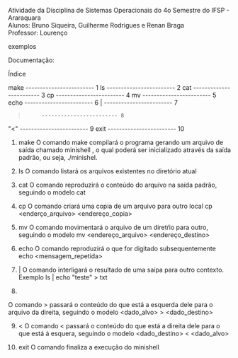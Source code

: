 Atividade da Disciplina de Sistemas Operacionais do 4o Semestre do IFSP - Araraquara <br>
Alunos: Bruno Siqueira, Guilherme Rodrigues e Renan Braga <br>
Professor: Lourenço <br>

exemplos

Documentação:

Índice

 make        ------------------------ 1
 ls          ------------------------ 2
 cat         ------------------------ 3
 cp          ------------------------ 4
 mv          ------------------------ 5
 echo        ------------------------ 6
  |          ------------------------ 7
  >          ------------------------ 8
  "<"        ------------------------ 9
 exit        ------------------------ 10

1) make
O comando make compilará o programa gerando um arquivo de saída chamado minishell
, o qual poderá ser inicializado através da saída padrão, ou seja, ./minishel.

2) ls
O comando listará os arquivos existentes no diretório atual

3) cat
O comando reproduzirá o conteúdo do arquivo na saída padrão, seguindo o modelo cat <arquivo>

4) cp
O comando criará uma copia de um arquivo para outro local cp <enderço_arquivo> <endereço_copia>

5) mv
O comando movimentará o arquivo de um diretŕio para outro, seguindo o modelo mv <endereço_arquivo> <endereço_destino>

6) echo
O comando reproduzirá o que for digitado subsequentemente echo <mensagem_repetida>

7) | 
O comando interligará o resultado de uma saípa para outro contexto. Exemplo ls | echo "teste" > txt

8) >
O comando > passará o conteúdo do que está a esquerda dele para o arquivo da direita, seguindo o modelo <dado_alvo> > <dado_destino>

9) <
O comando < passará o conteúdo do que está a direita dele para o que está à esquera, seguindo o modelo <dado_destino> < <dado_alvo>

10) exit
O comando finaliza a execução do minishell
